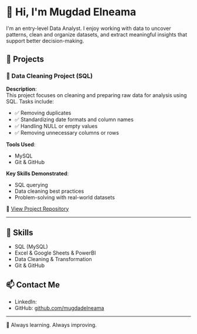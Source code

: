 # 👋 Hi, I'm Mugdad Elneama

I'm an entry-level Data Analyst. I enjoy working with data to uncover patterns, clean and organize datasets, and extract meaningful insights that support better decision-making.

## 📂 Projects

### 🧹 Data Cleaning Project (SQL)

**Description**:  
This project focuses on cleaning and preparing raw data for analysis using SQL. Tasks include:

- ✅ Removing duplicates  
- ✅ Standardizing date formats and column names  
- ✅ Handling NULL or empty values  
- ✅ Removing unnecessary columns or rows  

**Tools Used**:  
- MySQL  
- Git & GitHub  

**Key Skills Demonstrated**:  
- SQL querying  
- Data cleaning best practices  
- Problem-solving with real-world datasets

📌 [View Project Repository](https://github.com/mugdadelneama/data-_cleaning_-project)

---

## 🔧 Skills

- SQL (MySQL)
- Excel & Google Sheets & PowerBI
- Data Cleaning & Transformation
- Git & GitHub

## 📫 Contact Me

- LinkedIn: [](https://www.linkedin.com/in/mugdad-elneama-249a5a228/)
- GitHub: [github.com/mugdadelneama](https://github.com/mugdadelneama)

---

🚀 Always learning. Always improving.

